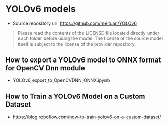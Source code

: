 # YOLOv6 models

- Source repository url: https://github.com/meituan/YOLOv6

> Please read the contents of the LICENSE file located directly under each folder before using the model. The license of the source model itself is subject to the license of the provider repository.

## How to export a YOLOv6 model to ONNX format for OpenCV Dnn module

- YOLOv6_export_to_OpenCVDNN_ONNX.ipynb

## How to Train a YOLOv6 Model on a Custom Dataset

- https://blog.roboflow.com/how-to-train-yolov6-on-a-custom-dataset/

